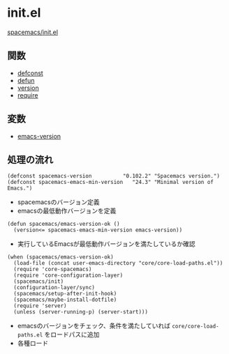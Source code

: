 
# init.el

[spacemacs/init.el](https://github.com/syl20bnr/spacemacs/blob/master/init.el)

## 関数

- [defconst](https://github.com/yasuharu519/learning-emacs-through-spacemacs/blob/master/functions.md#defconst)
- [defun](https://github.com/yasuharu519/learning-emacs-through-spacemacs/blob/master/functions.md#defun)
- [version](https://github.com/yasuharu519/learning-emacs-through-spacemacs/blob/master/functions.md#version)
- [require](https://github.com/yasuharu519/learning-emacs-through-spacemacs/blob/master/functions.md#require)

## 変数

- [emacs-version](https://github.com/yasuharu519/learning-emacs-through-spacemacs/blob/master/variables.md#emacs-version)

## 処理の流れ

```elisp
(defconst spacemacs-version          "0.102.2" "Spacemacs version.")
(defconst spacemacs-emacs-min-version   "24.3" "Minimal version of Emacs.")
```

- spacemacsのバージョン定義
- emacsの最低動作バージョンを定義

```elisp
(defun spacemacs/emacs-version-ok ()
  (version<= spacemacs-emacs-min-version emacs-version))
```

- 実行しているEmacsが最低動作バージョンを満たしているか確認


```elisp
(when (spacemacs/emacs-version-ok)
  (load-file (concat user-emacs-directory "core/core-load-paths.el"))
  (require 'core-spacemacs)
  (require 'core-configuration-layer)
  (spacemacs/init)
  (configuration-layer/sync)
  (spacemacs/setup-after-init-hook)
  (spacemacs/maybe-install-dotfile)
  (require 'server)
  (unless (server-running-p) (server-start)))
```

- emacsのバージョンをチェック、条件を満たしていれば `core/core-load-paths.el` をロードパスに追加
- 各種ロード

